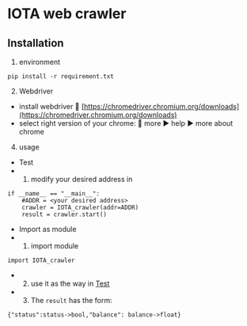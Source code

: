 # IOTA web crawler

## Installation

1. environment

```
pip install -r requirement.txt
```

2. Webdriver

- install webdriver 💁 [https://chromedriver.chromium.org/downloads](https://chromedriver.chromium.org/downloads)
- select right version of your chrome: 💁 more ▶️ help ▶️ more about chrome

4. usage

- Test
- 1. modify your desired address in

```
if __name__ == "__main__":
    #ADDR = <your desired address>
    crawler = IOTA_crawler(addr=ADDR)
    result = crawler.start()
```

- Import as module
- 1. import module

```
import IOTA_crawler
```

- 2. use it as the way in [Test](#test)
- 3. The `result` has the form:

```
{"status":status->bool,"balance": balance->float}
```
